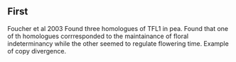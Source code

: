 ## First

Foucher et al 2003
Found three homologues of TFL1 in pea. Found that one of th homologues corrresponded to the maintainance of floral indeterminancy while the other seemed to regulate flowering time.
Example of copy divergence.


